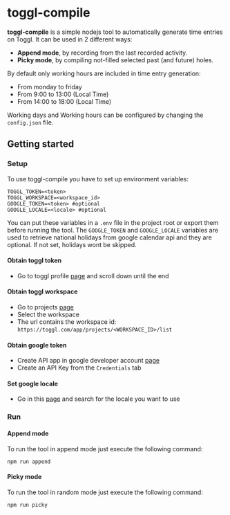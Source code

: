 # toggl-compile

**toggl-compile** is a simple nodejs tool to automatically generate time entries on Toggl. It can be used in 2 different ways:
- **Append mode**, by recording from the last recorded activity.
- **Picky mode**, by compiling not-filled selected past (and future) holes.

By default only working hours are included in time entry generation:
- From monday to friday
- From 9:00 to 13:00 (Local Time)
- From 14:00 to 18:00 (Local Time)

Working days and Working hours can be configured by changing the `config.json` file.

## Getting started

### Setup
To use toggl-compile you have to set up environment variables:
```
TOGGL_TOKEN=<token>
TOGGL_WORKSPACE=<workspace_id>
GOOGLE_TOKEN=<token> #optional
GOOGLE_LOCALE=<locale> #optional
```

You can put these variables in a `.env` file in the project root or export them before running the tool.
The `GOOGLE_TOKEN` and `GOOGLE_LOCALE` variables are used to retrieve national holidays from google calendar api and they are optional. If not set, holidays wont be skipped.

#### Obtain toggl token

* Go to toggl profile [page](https://toggl.com/app/profile) and scroll down until the end

#### Obtain toggl workspace

* Go to projects [page](https://toggl.com/app/projects/)
* Select the workspace
* The url contains the workspace id: `https://toggl.com/app/projects/<WORKSPACE_ID>/list`

#### Obtain google token

* Create API app in google developer account [page](https://console.developers.google.com)
* Create an API Key from the `Credentials` tab

#### Set google locale

* Go in this [page](https://gist.github.com/danielefongo/0bce52012cde8f714cfb7ec1e677c7bd) and search for the locale you want to use

### Run

#### Append mode
To run the tool in append mode just execute the following command:
```
npm run append
```

#### Picky mode
To run the tool in random mode just execute the following command:
```
npm run picky
```